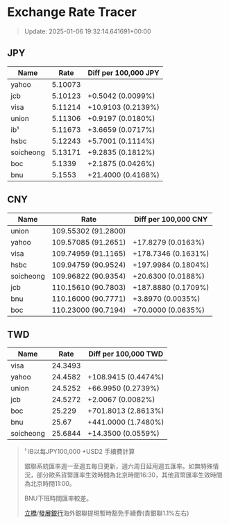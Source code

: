 # Exchange Rate Tracer

> Update: 2025-01-06 19:32:14.641691+00:00

## JPY

| Name      |    Rate | Diff per 100,000 JPY   |
|-----------|---------|------------------------|
| yahoo     | 5.10073 |                        |
| jcb       | 5.10123 | +0.5042 (0.0099%)      |
| visa      | 5.11214 | +10.9103 (0.2139%)     |
| union     | 5.11306 | +0.9197 (0.0180%)      |
| ib¹       | 5.11673 | +3.6659 (0.0717%)      |
| hsbc      | 5.12243 | +5.7001 (0.1114%)      |
| soicheong | 5.13171 | +9.2835 (0.1812%)      |
| boc       | 5.1339  | +2.1875 (0.0426%)      |
| bnu       | 5.1553  | +21.4000 (0.4168%)     |

## CNY

| Name      | Rate                | Diff per 100,000 CNY   |
|-----------|---------------------|------------------------|
| union     | 109.55302	(91.2800) |                        |
| yahoo     | 109.57085	(91.2651) | +17.8279 (0.0163%)     |
| visa      | 109.74959	(91.1165) | +178.7346 (0.1631%)    |
| hsbc      | 109.94759	(90.9524) | +197.9984 (0.1804%)    |
| soicheong | 109.96822	(90.9354) | +20.6300 (0.0188%)     |
| jcb       | 110.15610	(90.7803) | +187.8880 (0.1709%)    |
| bnu       | 110.16000	(90.7771) | +3.8970 (0.0035%)      |
| boc       | 110.23000	(90.7194) | +70.0000 (0.0635%)     |

## TWD

| Name      |    Rate | Diff per 100,000 TWD   |
|-----------|---------|------------------------|
| visa      | 24.3493 |                        |
| yahoo     | 24.4582 | +108.9415 (0.4474%)    |
| union     | 24.5252 | +66.9950 (0.2739%)     |
| jcb       | 24.5272 | +2.0067 (0.0082%)      |
| boc       | 25.229  | +701.8013 (2.8613%)    |
| bnu       | 25.67   | +441.0000 (1.7480%)    |
| soicheong | 25.6844 | +14.3500 (0.0559%)     |


> ¹ IB以每JPY100,000 +USD2 手續費計算
>
> 銀聯系統匯率週一至週五每日更新，週六周日延用週五匯率。如無特殊情況，部分歐系貨幣匯率生效時間為北京時間16:30，其他貨幣匯率生效時間為北京時間11:00。
>
> BNU下班時間匯率較差。
>
> [立橋](https://www.wlbank.com.mo/uploads/ueditor/file/20181211/1544536513900230.pdf)/[發展銀行](https://www.mdb.com.mo/Service_Charges_20230728.pdf)海外銀聯提現暫時豁免手續費(貴銀聯1.1%左右)

